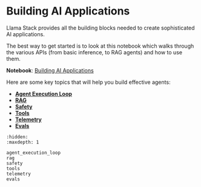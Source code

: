 # Building AI Applications

Llama Stack provides all the building blocks needed to create sophisticated AI applications.

The best way to get started is to look at this notebook which walks through the various APIs (from basic inference, to RAG agents) and how to use them.

**Notebook**: [Building AI Applications](docs/notebooks/Llama_Stack_Building_AI_Applications.ipynb)

Here are some key topics that will help you build effective agents:

- **[Agent Execution Loop](agent_execution_loop)**
- **[RAG](rag)**
- **[Safety](safety)**
- **[Tools](tools)**
- **[Telemetry](telemetry)**
- **[Evals](evals)**


```{toctree}
:hidden:
:maxdepth: 1

agent_execution_loop
rag
safety
tools
telemetry
evals
```
